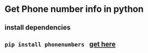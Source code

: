 # Get Phone number info in python

## install dependencies 
## `pip install phonenumbers ` [get here](https://pypi.org/project/phonenumbers/)

